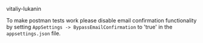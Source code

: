 vitaliy-lukanin

To make postman tests work please disable email confirmation functionality by setting
`AppSettings -> BypassEmailConfirmation` to 'true'
in the `appsettings.json` file. 